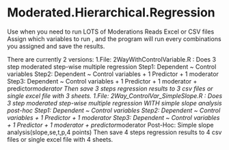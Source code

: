 # Moderated.Hierarchical.Regression

Use when you need to run LOTS of Moderations
Reads Excel or CSV files
Assign which variables to run , and the program will run every combinations you assigned and save the results.

There are currently 2 versions:
1.File: 2WayWithControlVariable.R : Does 3 step moderated step-wise multiple regression
    Step1: Dependent ~ Control variables 
    Step2: Dependent ~ Control variables + 1 Predictor + 1 moderator
    Step3: Dependent ~ Control variables + 1 Predictor + 1 moderator + predictor*moderator
  Then save 3 steps regression results to 3 csv files or single excel file with 3 sheets.
1.File: 2Way_ControlVar_SimpleSlope.R  : Does 3 step moderated step-wise multiple regression WITH simple slope analysis post-hoc
    Step1: Dependent ~ Control variables 
    Step2: Dependent ~ Control variables + 1 Predictor + 1 moderator
    Step3: Dependent ~ Control variables + 1 Predictor + 1 moderator + predictor*moderator
    Post-Hoc: Simple slope analysis(slope,se,t,p,4 points)
  Then save 4 steps regression results to 4 csv files or single excel file with 4 sheets.

